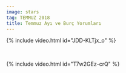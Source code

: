 ```yaml
---
image: stars
tag: TEMMUZ 2018
title: Temmuz Ayı ve Burç Yorumları
---
```


{% include video.html id="JDD-KLTjx_o" %}

<br/>

{% include video.html id="T7w2GEz-crQ" %}

